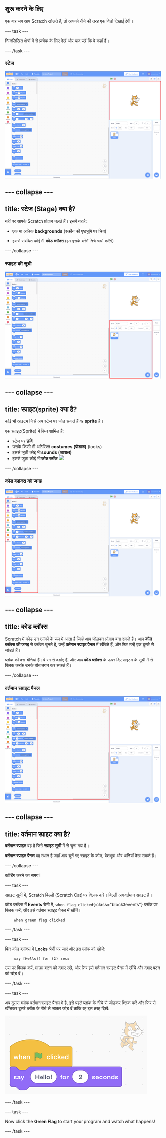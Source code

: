 ## शुरू करने के लिए

एक बार जब आप Scratch खोलते हैं, तो आपको नीचे की तरह एक विंडो दिखाई देगी।

\--- task \---

निम्नलिखित क्षेत्रों में से प्रत्येक के लिए देखें और याद रखें कि वे कहाँ हैं।

\--- /task \---

### स्टेज

![Scratch विंडो जिसमें स्टेज पर प्रकाश डाला गया](images/hlStage.png)

## \--- collapse \---

## title: स्टेज (Stage) क्या है?

यहीं पर आपके Scratch प्रोग्राम चलते हैं। इसमें यह है:

* एक या अधिक **backgrounds** \(स्क्रीन की पृष्ठभूमि पर चित्र\)

* इससे संबंधित कोई भी **कोड ब्लॉक्स** (हम इसके बारेमें निचे चर्चा करेंगे)

\--- /collapse \---

### स्प्राइट की सूची

![Scratch विंडो जिसमें स्प्राइट सूची को दिखाया है](images/hlSpriteList.png)

## \--- collapse \---

## title: स्प्राइट(sprite) क्या है?

कोई भी आइटम जिसे आप स्टेज पर जोड़ सकते हैं वह **sprite** है।

एक स्प्राइट(Sprite) में निम्न शामिल हैं:

* स्टेज पर **छवि**
* उसके किसी भी अतिरिक्त **costumes (पोशाक)** \(looks\)
* इससे जुड़ी कोई भी **sounds (आवाज़)**
* इससे जुड़ा कोई भी **कोड ब्लॉक** ![](images/setup2.png)

\--- /collapse \---

### कोड ब्लॉक्स की जगह

![कोड ब्लॉक जिसमें Scratch विंडो पर प्रकाश डाला गया](images/hlBlocksPalette.png)

## \--- collapse \---

## title: कोड ब्लॉक्स

Scratch में कोड उन ब्लॉकों के रूप में आता है जिन्हें आप जोड़कर प्रोग्राम बना सकते हैं। आप **कोड ब्लॉक्स की जगह** से ब्लॉक्स चुनते है, उन्हें **वर्तमान स्प्राइट पैनल** में खींचते हैं, और फिर उन्हें एक दूसरे से जोड़ते हैं।

ब्लॉक की दस श्रेणियां हैं। वे रंग से दर्शाए हैं, और आप **कोड ब्लॉक्स** के ऊपर दिए आइटम के सूची में से क्लिक करके उनके बीच चयन कर सकते हैं।

\--- /collapse \---

### वर्तमान स्प्राइट पैनल

![Scratch विंडो जिसमें वर्तमान स्प्राइट पैनल पर प्रकाश डाला गया है](images/hlCurrentSpritePanel.png)

## \--- collapse \---

## title: वर्तमान स्प्राइट क्या है?

**वर्तमान स्प्राइट** वह है जिसे **स्प्राइट सूची** में से चुना गया है।

**वर्तमान स्प्राइट पैनल** वह स्थान है जहाँ आप चुनें गए स्प्राइट के कोड, वेशभूषा और ध्वनियाँ देख सकते हैं।

\--- /collapse \---

कोडिंग करने का समय!

\--- task \---

स्प्राइट सूची में, Scratch बिल्ली (Scratch Cat) पर क्लिक करें। बिल्ली अब वर्तमान स्प्राइट है।

कोड ब्लॉक्स में **Events** श्रेणी में, `when flag clicked`{:class="block3events"} ब्लॉक पर क्लिक करें, और इसे वर्तमान स्प्राइट पैनल में खींचें।

```blocks3
    when green flag clicked
```

\--- /task \---

\--- task \---

फिर कोड ब्लॉक्स में **Looks** श्रेणी पर जाएं और इस ब्लॉक को खोजें:

```blocks3
    say [Hello!] for (2) secs
```

उस पर क्लिक करें, माउस बटन को दबाए रखें, और फिर इसे वर्तमान स्प्राइट पैनल में खींचें और दबाए बटन को छोड़ दें।

\--- /task \---

\--- task \---

अब दूसरा ब्लॉक वर्तमान स्प्राइट पैनल में है, इसे पहले ब्लॉक के नीचे से जोड़कर क्लिक करें और फिर से खींचकर दूसरे ब्लॉक के नीचे ले जाकर जोड़ दें ताकि वह इस तरह दिखें:

![](images/setup3.png)

\--- /task \---

\--- task \---

Now click the **Green Flag** to start your program and watch what happens!

\--- /task \---